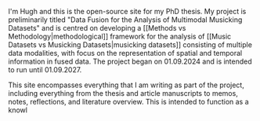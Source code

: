
I'm Hugh and this is the open-source site for my PhD thesis. My project is preliminarily titled "Data Fusion for the Analysis of Multimodal Musicking Datasets" and is centred on developing a [[Methods vs Methodology|methodological]] framework for the analysis of [[Music Datasets vs Musicking Datasets|musicking datasets]] consisting of multiple data modalities, with focus on the representation of spatial and temporal information in fused data. The project began on 01.09.2024 and is intended to run until 01.09.2027.

This site encompasses everything that I am writing as part of the project, including everything from the thesis and article manuscripts to memos, notes, reflections, and literature overview. This is intended to function as a knowl